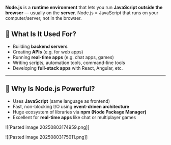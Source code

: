 **Node.js** is a **runtime environment** that lets you run **JavaScript outside the browser** — usually on the **server**.
Node.js = JavaScript that runs on your computer/server, not in the browser.

## 🔧 What Is It Used For?

- Building **backend servers**
- Creating **APIs** (e.g. for web apps)
- Running **real-time apps** (e.g. chat apps, games)
- Writing scripts, automation tools, command-line tools
- Developing **full-stack apps** with React, Angular, etc.
---
## 🧠 Why Is Node.js Powerful?

- Uses **JavaScript** (same language as frontend)
- Fast, non-blocking I/O using **event-driven architecture**
- Huge ecosystem of libraries via **npm (Node Package Manager)**
- Excellent for **real-time apps** like chat or multiplayer games

![[Pasted image 20250803174959.png]]

![[Pasted image 20250803175011.png]]